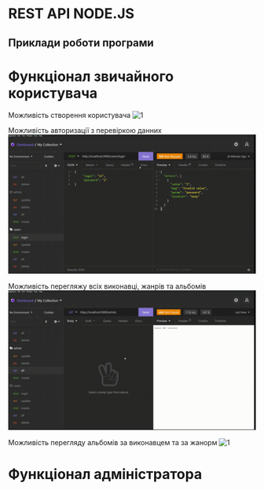 # REST API NODE.JS

## Приклади роботи програми

# Функціонал звичайного користувача
Можливість створення користувача
![1](./media/1.mvk)

Можливість авторизації з перевіркою данних
![1](./media/2.gif)

Можливість перегляжу всіх виконавці, жанрів та альбомів
![1](./media/3.gif)

Можливість перегляду альбомів за виконавцем та за жанорм
![1](./media/4.gif)


# Функціонал адміністратора
